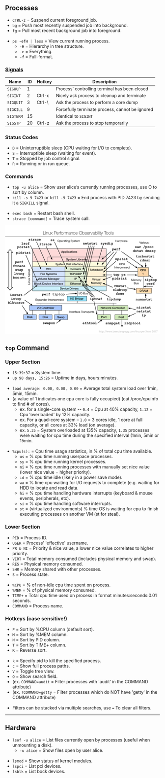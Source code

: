 ## Processes

- `CTRL-z` = Suspend current foreground job.
- `bg`     = Push most recently suspended job into background.
- `fg`     = Pull most recent background job into foreground.
<br><br>
- `ps -efH | less` = View current running process.
  - `-H` = Hierarchy in tree structure.
  - `-e` = Everything.
  - `-f` = Full-format.

### [Signals](https://www.computerhope.com/unix/signals.htm)

| Name      | ID | Hotkey | Description                                     |
|-----------|----|--------|-------------------------------------------------|
| `SIGHUP`  | 1  |        | Process' controlling terminal has been closed   |
| `SIGINT`  | 2  | Ctrl-c | Nicely ask process to cleanup and terminate     |
| `SIGQUIT` | 3  | Ctrl-\ | Ask the process to perform a core dump          |
| `SIGKILL` | 9  |        | Forcefully terminate process, cannot be ignored |
| `SIGTERM` | 15 |        | Identical to `SIGINT`                           |
| `SIGSTP`  | 20 | Ctrl-z | Ask the process to stop temporarily             |

### Status Codes

- `D` = Uninterruptible sleep (CPU waiting for I/O to complete).
- `S` = Interruptible sleep (waiting for event).
- `T` = Stopped by job control signal.
- `R` = Running or in run queue.

### Commands

- `top -u alice` = Show user alice’s currently running processes, use O to sort by column.
- `kill -s 9 7423` or `kill -9 7423` = End process with PID 7423 by sending it a `SIGKILL` signal.
<br><br>
- `exec bash`        = Restart bash shell.
- `strace [command]` = Trace system call.

![performance-observation-tools](images/performance_observation_tools.png)

## `top` Command

### Upper Section

- `15:39:37`          = System time.
- `up 90 days, 15:26` = Uptime in days, hours:minutes.
<br><br>
- `load average: 0.00, 0.00, 0.00` = Average total system load over 1min, 5min, 15min.
- (a value of 1 indicates one cpu core is fully occupied) (cat /proc/cpuinfo to find # of cores).
    - ex. for a single-core system -- `0.4` = Cpu at 40% capacity, `1.12` = Cpu 'overloaded' by 12% capacity.
    - ex. For a quad-core system – `1.0` = 3 cores idle, 1 core at full capacity, or all cores at 33% load (on average).
    - ex. `5.35` = System overloaded at 135% capacity, `1.35` processes were waiting for cpu time during the specified interval (1min, 5min or 15min.
<br><br>
- `%cpu(s):` = Cpu time usage statistics, in % of total cpu time available.
  - `us` = % cpu time running userpace processes.
  - `sy` = % cpu time running kernel processes.
  - `ni` = % cpu time running processes with manually set nice value (lower nice value = higher priority).
  - `id` = % cpu time idle (likely in a power save mode).
  - `wa` = % time cpu waiting for I/O requests to complete (e.g. waiting for HDD to locate and read data.
  - `hi` = % cpu time handling hardware interrupts (keyboard & mouse events, peripherals, etc).
  - `si` = % cpu time handling software interrupts.
  - `st` = (virtualized environments) % time OS is waiting for cpu to finish executing processes on another VM (st for steal).

### Lower Section

- `PID`     = Process ID.
- `USER`    = Process' 'effective' username.
- `PR & NI` = Priority & nice value, a lower nice value correlates to higher priority.
- `VIRT`    = Total memory consumed (includes physical memory and swap).
- `RES`     = Physical memory consumed.
- `SHR`     = Memory shared with other processes.
- `S`       = Process state.
<br><br>
- `%CPU`    = % of non-idle cpu time spent on process.
- `%MEM`    = % of physical memory consumed.
- `TIME+`   = Total cpu time used on process in format minutes:seconds:0.01 seconds.
- `COMMAND` = Process name.

### Hotkeys (case sensitive!)

- `P` = Sort by %CPU column (default sort).
- `M` = Sort by %MEM column.
- `N` = Sort by PID column.
- `T` = Sort by TIME+ column.
- `R` = Reverse sort.
<br><br>
- `k` = Specify pid to kill the specified process.
- `c` = Show full process paths.
- `V` = Toggle tree view.
- `O` = Show search field.
- (ex. `COMMAND=audit`  = Filter processes with 'audit' in the COMMAND attribute)
- (ex. `!COMMAND=getty` = Filter processes which do NOT have 'getty' in the COMMAND attribute)
<br><br>
- Filters can be stacked via multiple searches, use `=` To clear all filters.


---
## Hardware

- `lsof -u alice` = List files currently open by processes (useful when unmounting a disk).
     - `-u alice` = Show files open by user alice.
<br><br>
- `lsmod` = Show status of kernel modules.
- `lspci` = List pci devices.
- `lsblk` = List bock devices.
